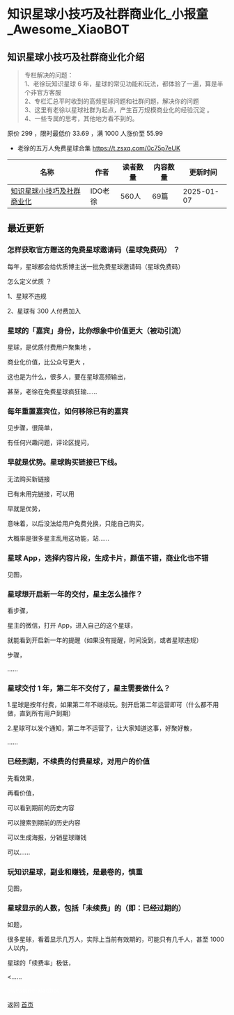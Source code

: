 # 知识星球小技巧及社群商业化_小报童_Awesome_XiaoBOT

## 知识星球小技巧及社群商业化介绍
> 专栏解决的问题：    
1、老徐玩知识星球 6 年，星球的常见功能和玩法，都体验了一遍，算是半个非官方客服    
2、专栏汇总平时收到的高频星球问题和社群问题，解决你的问题    
3、这里有老徐以星球社群为起点，产生百万规模商业化的经验沉淀 。    
4、一些专属的思考，其他地方看不到的。    
    
原价 299 ，限时最低价 33.69 ，满 1000 人涨价至 55.99    
    
* 老徐的五万人免费星球合集 https://t.zsxq.com/0c75p7eUK  
  


|名称|作者|读者数量|内容数量|更新时间|
|---|---|---|---|---|
|[知识星球小技巧及社群商业化](https://xiaobot.net/p/shequn?refer=0b133df9-27dc-423b-8101-639049001c13)|IDO老徐|560人|69篇|2025-01-07|

## 最近更新
### 怎样获取官方赠送的免费星球邀请码（星球免费码） ？

每年，星球都会给优质博主送一批免费星球邀请码（星球免费码）

怎么定义优质 ？

1、星球不违规

2、星球有 300 人付费加入

### 星球的「嘉宾」身份，比你想象中价值更大（被动引流）

星球，是优质付费用户聚集地 ，

商业化价值，比公众号更大 ，

这也是为什么，很多人，要在星球高频输出，

甚至，老徐在免费星球疯狂输......

### 每年重置嘉宾位，如何移除已有的嘉宾

见步骤，很简单，

有任何兴趣问题，评论区提问，

### 早就是优势。星球购买链接已下线。

无法购买新链接

已有未用完链接，可以用

早就是优势，

意味着，以后没法给用户免费兑换，只能自己购买，

大概率是很多星主乱用这功能，站......

### 星球 App，选择内容片段，生成卡片，颜值不错，商业化也不错

见图，

### 星球想开启新一年的交付，星主怎么操作？

看步骤，

星主的微信，打开 App，进入自己的这个星球，

就能看到开启新一年的提醒（如果没有提醒，时间没到，或者星球违规）

步骤，

......

### 星球交付 1 年，第二年不交付了，星主需要做什么？

1.星球是按年付费，如果第二年不继续玩。别开启第二年运营即可（什么都不用做，直到所有用户到期）

2.星球可以发个通知，第二年不运营了，让大家知道这事，好聚好散，

......

### 已经到期，不续费的付费星球，对用户的价值

先看效果，

再看价值，

可以看到期前的历史内容

可以搜索到期前的历史内容

可以生成海报，分销星球赚钱

可以......

### 玩知识星球，副业和赚钱，是最卷的，慎重

见图，

### 星球显示的人数，包括「未续费」的（即：已经过期的）

如题，

很多星球，看着显示几万人，实际上当前有效期的，可能只有几千人，甚至 1000 人以内，

星球的「续费率」极低，

<......


<a href="https://github.com/Reno9527/awesome-xiaobot" style="color: white; text-decoration: none;">awesome-xiaobot</a>

返回 [首页](../README.md)
